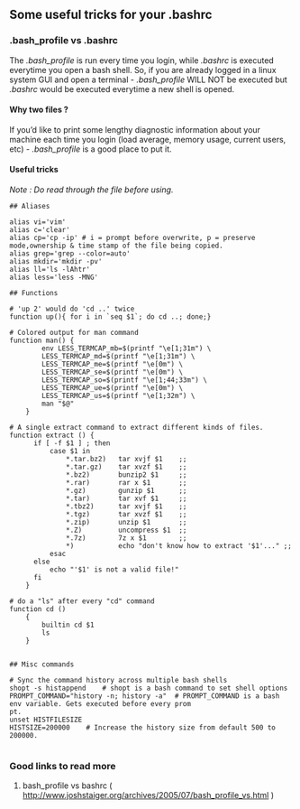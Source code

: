 ## Some useful tricks for your .bashrc

### .bash_profile vs .bashrc

The _.bash_profile_ is run every time you login, while _.bashrc_ is executed everytime you open a bash shell. So, if you are already logged in a linux system GUI and open a terminal - _.bash_profile_ WILL NOT be executed but _.bashrc_ would be executed everytime a new shell is opened.

#### Why two files ?
If you’d like to print some lengthy diagnostic information about your machine each time you login (load average, memory usage, current users, etc) - _.bash_profile_ is a good place to put it.


#### Useful tricks

*Note : Do read through the file before using.*

```
## Aliases

alias vi='vim'
alias c='clear'
alias cp='cp -ip' # i = prompt before overwrite, p = preserve mode,ownership & time stamp of the file being copied.
alias grep='grep --color=auto'
alias mkdir='mkdir -pv'
alias ll='ls -lAhtr'
alias less='less -MNG'

## Functions

# 'up 2' would do 'cd ..' twice
function up(){ for i in `seq $1`; do cd ..; done;}

# Colored output for man command
function man() {
        env LESS_TERMCAP_mb=$(printf "\e[1;31m") \
        LESS_TERMCAP_md=$(printf "\e[1;31m") \
        LESS_TERMCAP_me=$(printf "\e[0m") \
        LESS_TERMCAP_se=$(printf "\e[0m") \
        LESS_TERMCAP_so=$(printf "\e[1;44;33m") \
        LESS_TERMCAP_ue=$(printf "\e[0m") \
        LESS_TERMCAP_us=$(printf "\e[1;32m") \
        man "$@"
    }

# A single extract command to extract different kinds of files.
function extract () {
      if [ -f $1 ] ; then
          case $1 in
              *.tar.bz2)   tar xvjf $1    ;;
              *.tar.gz)    tar xvzf $1    ;;
              *.bz2)       bunzip2 $1     ;;
              *.rar)       rar x $1       ;;
              *.gz)        gunzip $1      ;;
              *.tar)       tar xvf $1     ;;
              *.tbz2)      tar xvjf $1    ;;
              *.tgz)       tar xvzf $1    ;;
              *.zip)       unzip $1       ;;
              *.Z)         uncompress $1  ;;
              *.7z)        7z x $1        ;;
              *)           echo "don't know how to extract '$1'..." ;;
          esac
      else
          echo "'$1' is not a valid file!"
      fi
    }

# do a "ls" after every "cd" command
function cd ()
    {
        builtin cd $1
        ls
    }


## Misc commands

# Sync the command history across multiple bash shells
shopt -s histappend    # shopt is a bash command to set shell options
PROMPT_COMMAND="history -n; history -a"  # PROMPT_COMMAND is a bash env variable. Gets executed before every prom
pt.
unset HISTFILESIZE
HISTSIZE=200000    # Increase the history size from default 500 to 200000.


```




### Good links to read more 

1. bash_profile vs bashrc ( http://www.joshstaiger.org/archives/2005/07/bash_profile_vs.html )


